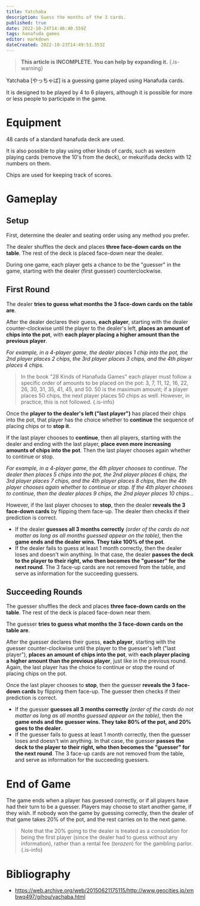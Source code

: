 ```yaml
---
title: Yatchaba
description: Guess the months of the 3 cards.
published: true
date: 2022-10-24T14:46:40.559Z
tags: hanafuda games
editor: markdown
dateCreated: 2022-10-23T14:49:53.353Z
---
```


> **This article is INCOMPLETE. You can help by expanding it.**
{.is-warning}

Yatchaba [やっちゃば] is a guessing game played using Hanafuda cards.

It is designed to be played by 4 to 6 players, although it is possible for more or less people to participate in the game.

# Equipment
48 cards of a standard hanafuda deck are used.

It is also possible to play using other kinds of cards, such as western playing cards (remove the 10's from the deck), or mekurifuda decks with 12 numbers on them.

Chips are used for keeping track of scores.

# Gameplay
## Setup
First, determine the dealer and seating order using any method you prefer.

The dealer shuffles the deck and places **three face-down cards on the table**. The rest of the deck is placed face-down near the dealer.

During one game, each player gets a chance to be the "guesser" in the game, starting with the dealer (first guesser) counterclockwise.

## First Round
The dealer **tries to guess what months the 3 face-down cards on the table are**. 

After the dealer declares their guess, **each player**, starting with the dealer counter-clockwise until the player to the dealer's left, **places an amount of chips into the pot**, with **each player placing a higher amount than the previous player**.

*For example, in a 4-player game, the dealer places 1 chip into the pot, the 2nd  player places 2 chips, the 3rd player places 3 chips, and the 4th player places 4 chips.*

>In the book "28 Kinds of Hanafuda Games" each player must follow a specific order of amounts to be placed on the pot: 3, 7, 11, 12, 16, 22, 26, 30, 31, 35, 41, 45, and 50. 50 is the maximum amount; if a player places 50 chips, the next player places 50 chips as well. However, in practice, this is not followed.
{.is-info}

Once the **player to the dealer's left ("last player")** has placed their chips into the pot, that player has the choice whether to **continue** the sequence of placing chips or to **stop it**.

If the last player chooses to **continue**, then all players, starting with the dealer and ending with the last player, **place even more increasing amounts of chips into the pot**. Then the last player chooses again whether to continue or stop.

*For example, in a 4-player game, the 4th player chooses to continue. The dealer then places 5 chips into the pot, the 2nd player places 6 chips, the 3rd player places 7 chips, and the 4th player places 8 chips, then the 4th player chooses again whether to continue or stop. If the 4th player chooses to continue, then the dealer places 9 chips, the 2nd player places 10 chips...*

However, if the last player chooses to **stop**, then the dealer **reveals the 3 face-down cards** by flipping them face-up. The dealer then checks if their prediction is correct.

- If the dealer **guesses all 3 months correctly** *(order of the cards do not matter as long as all months guessed appear on the table)*, then the **game ends and the dealer wins. They take 100% of the pot**.
- If the dealer fails to guess at least 1 month correctly, then the dealer loses and doesn't win anything. In that case, the dealer **passes the deck to the player to their right, who then becomes the "guesser" for the next round**. The 3 face-up cards are not removed from the table, and serve as information for the succeeding guessers.

## Succeeding Rounds
The guesser shuffles the deck and places **three face-down cards on the table**. The rest of the deck is placed face-down near them.

The guesser **tries to guess what months the 3 face-down cards on the table are**. 

After the guesser declares their guess, **each player**, starting with the guesser counter-clockwise until the player to the guesser's left ("last player"), **places an amount of chips into the pot**, with **each player placing a higher amount than the previous player**, just like in the previous round. Again, the last player has the choice to continue or stop the round of placing chips on the pot.

Once the last player chooses to **stop**, then the guesser **reveals the 3 face-down cards** by flipping them face-up. The guesser then checks if their prediction is correct.

- If the guesser **guesses all 3 months correctly** *(order of the cards do not matter as long as all months guessed appear on the table)*, then the **game ends and the guesser wins. They take 80% of the pot, and 20% goes to the dealer**.
- If the guesser fails to guess at least 1 month correctly, then the guesser loses and doesn't win anything. In that case, the guesser **passes the deck to the player to their right, who then becomes the "guesser" for the next round**. The 3 face-up cards are not removed from the table, and serve as information for the succeeding guessers.

# End of Game
The game ends when a player has guessed correctly, or if all players have had their turn to be a guesser.
Players may choose to start another game, if they wish.
If nobody won the game by guessing correctly, then the dealer of that game takes 20% of the pot, and the rest carries on to the next game.

> Note that the 20% going to the dealer is treated as a consolation for being the first player (since the dealer had to guess without any information), rather than a rental fee (*terazen*) for the gambling parlor.
{.is-info}

# Bibliography
- https://web.archive.org/web/20150621175115/http://www.geocities.jp/xmbwq497/gihou/yachaba.html
